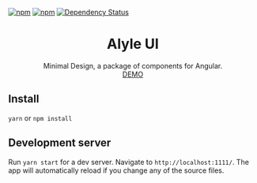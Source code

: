 [![npm](https://img.shields.io/npm/v/alyle-ui.svg?style=flat-square)]()
[![npm](https://img.shields.io/npm/dt/alyle-ui.svg?style=flat-square)]()
[![Dependency Status](https://david-dm.org/A-l-y-l-e/alyle-ui.svg?style=flat-square)](https://david-dm.org/A-l-y-l-e/alyle-ui)

<div align="center">
  <h1>Alyle UI</h1>
  Minimal Design, a package of components for Angular.
  <br/>
  <a href="https://alyle-ui.firebaseapp.com/components/input">DEMO</a>
</div>


## Install

`yarn` or `npm install`

## Development server

Run `yarn start` for a dev server. Navigate to `http://localhost:1111/`. The app will automatically reload if you change any of the source files.
